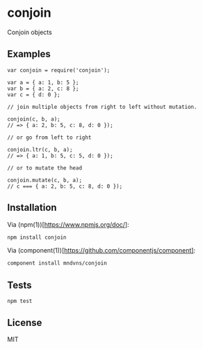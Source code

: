 # conjoin

Conjoin objects

## Examples

```
var conjoin = require('conjoin');

var a = { a: 1, b: 5 };
var b = { a: 2, c: 8 };
var c = { d: 0 };

// join multiple objects from right to left without mutation.

conjoin(c, b, a);
// => { a: 2, b: 5, c: 8, d: 0 });
```

```
// or go from left to right

conjoin.ltr(c, b, a);
// => { a: 1, b: 5, c: 5, d: 0 });
```

```
// or to mutate the head

conjoin.mutate(c, b, a);
// c === { a: 2, b: 5, c: 8, d: 0 });
```

## Installation

Via (npm(1))[https://www.npmjs.org/doc/]:

```sh
npm install conjoin
```

Via (component(1))[https://github.com/componentjs/component]:

```sh
component install mndvns/conjoin
```

## Tests

```
npm test
```

## License

MIT
